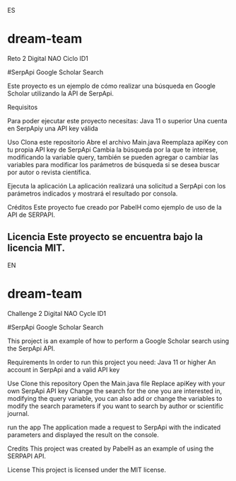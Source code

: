 ES
# dream-team

Reto 2 Digital NAO Ciclo ID1

#SerpApi Google Scholar Search

Este proyecto es un ejemplo de cómo realizar una búsqueda en Google Scholar utilizando la API de SerpApi.

Requisitos

Para poder ejecutar este proyecto necesitas:
Java 11 o superior
Una cuenta en SerpApiy una API key válida

Uso
Clona este repositorio
Abre el archivo Main.java
Reemplaza apiKey con tu propia API key de SerpApi
Cambia la búsqueda por la que te interese, modificando la variable query, también se pueden agregar o cambiar las variables para modificar los parámetros de búsqueda si se desea buscar por autor o revista científica. 

Ejecuta la aplicación
La aplicación realizará una solicitud a SerpApi con los parámetros indicados y mostrará el resultado por consola.

Créditos
Este proyecto fue creado por PabelH como ejemplo de uso de la API de SERPAPI.

Licencia
Este proyecto se encuentra bajo la licencia MIT.
-----------------------------------------------------------------------------------------------------------------------------------------------
EN
# dream-team

Challenge 2 Digital NAO Cycle ID1

#SerpApi Google Scholar Search

This project is an example of how to perform a Google Scholar search using the SerpApi API.

Requirements
In order to run this project you need:
Java 11 or higher
An account in SerpApi and a valid API key

Use
Clone this repository
Open the Main.java file
Replace apiKey with your own SerpApi API key
Change the search for the one you are interested in, modifying the query variable, you can also add or change the variables to modify the search parameters if you want to search by author or scientific journal.

run the app
The application made a request to SerpApi with the indicated parameters and displayed the result on the console.

Credits
This project was created by PabelH as an example of using the SERPAPI API.

License
This project is licensed under the MIT license.
